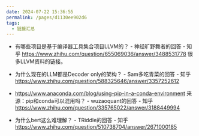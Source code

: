 ```yaml
---
date: 2024-07-22 15:36:55
permalink: /pages/d1130ee902d6
tags: 
  - 链接汇总
---
```


- 有哪些项目是基于编译器工具集合项目LLVM的？ - 神经旷野舞者的回答 - 知乎 <https://www.zhihu.com/question/655069036/answer/3488531778> 很多LLVM资料的链接。

- 为什么现在的LLM都是Decoder only的架构？ - Sam多吃青菜的回答 - 知乎
<https://www.zhihu.com/question/588325646/answer/3357252612>

- <https://www.anaconda.com/blog/using-pip-in-a-conda-environment> 来源：pip和conda可以混用吗？ - wuzaoquant的回答 - 知乎 <https://www.zhihu.com/question/335765022/answer/3188449994>

- 为什么bert这么难理解？ - TRiddle的回答 - 知乎 <https://www.zhihu.com/question/510738704/answer/2671000185>